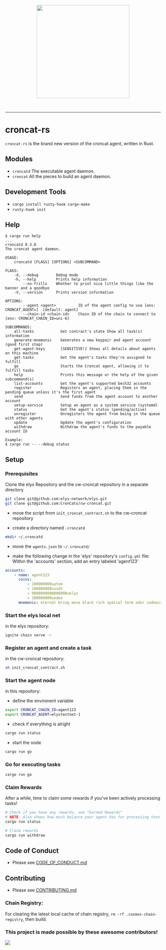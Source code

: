 &nbsp;

<div align="center">
<img width="300px" src="./croncat.png" />
</div>

&nbsp;

---

# croncat-rs

`croncat-rs` is the brand new version of the croncat agent, written in Rust.

## Modules

-   `croncatd` The executable agent daemon.
-   `croncat` All the pieces to build an agent daemon.

## Development Tools

-   `cargo install rusty-hook cargo-make`
-   `rusty-hook init`

## Help

```
$ cargo run help
...
croncatd 0.3.0
The croncat agent daemon.

USAGE:
    croncatd [FLAGS] [OPTIONS] <SUBCOMMAND>

FLAGS:
    -d, --debug        Debug mode
    -h, --help         Prints help information
        --no-frills    Whether to print nice little things like the banner and a goodbye
    -V, --version      Prints version information

OPTIONS:
        --agent <agent>          ID of the agent config to use [env: CRONCAT_AGENT=]  [default: agent]
        --chain-id <chain-id>    Chain ID of the chain to connect to [env: CRONCAT_CHAIN_ID=uni-6]

SUBCOMMANDS:
    all-tasks            Get contract's state Show all task(s) information
    generate-mnemonic    Generates a new keypair and agent account (good first step)
    get-agent-keys       [SENSITIVE!] Shows all details about agents on this machine
    get-tasks            Get the agent's tasks they're assigned to fulfill
    go                   Starts the Croncat agent, allowing it to fulfill tasks
    help                 Prints this message or the help of the given subcommand(s)
    list-accounts        Get the agent's supported bech32 accounts
    register             Registers an agent, placing them in the pending queue unless it's the first agent
    send                 Send funds from the agent account to another account
    setup-service        Setup an agent as a system service (systemd)
    status               Get the agent's status (pending/active)
    unregister           Unregisters the agent from being in the queue with other agents
    update               Update the agent's configuration
    withdraw             Withdraw the agent's funds to the payable account ID

Example:
$ cargo run -- --debug status

```

## Setup

### Prerequisites

Clone the elys Repository and the cw-croncat repository in a separate directory

```bash
git clone git@github.com:elys-network/elys.git
git clone git@github.com:CronCats/cw-croncat.git

```

-   move the script from `init_croncat_contract.sh` to the cw-croncat repository

-   create a directory named `.croncatd`

```bash
mkdir ~/.croncatd
```

-   move the `agents.json` to `~/.croncatd/`

-   make the following change in the 'elys' repository's `config.yml` file: Within the 'accounts' section, add an entry labeled 'agent123'

```yml
accounts:
    - name: agent123
      coins:
          - 100000000uatom
          - 100000000uusdt
          - 9000000000000000uelys
          - 100000000ueden
      mnemonic: eternal bring move black rich spatial term odor sadness weather inform just trial budget domain awkward foam minute scrub gentle appear plastic during gaze
```

### Start the elys local net

in the elys repository:

```bash
ignite chain serve -r
```

### Register an agent and create a task

in the cw-croncat repository:

```bash
sh init_croncat_contract.sh
```

### Start the agent node

in this repository:

-   define the environent variable

```bash
export CRONCAT_CHAIN_ID=agent123
export CRONCAT_AGENT=elystestnet-1
```

-   check if everything is alright

```bash
cargo run status
```

-   start the node

```bash
cargo run go
```

### Go for executing tasks

```bash
cargo run go
```

### Claim Rewards

After a while, time to claim some rewards if you've been actively processing tasks!

```bash
# Check if you have any rewards, see "Earned Rewards"
# NOTE: Also shows how much balance your agent has for processing txns
cargo run status

# Claim rewards
cargo run withdraw
```

## Code of Conduct

-   Please see [CODE_OF_CONDUCT.md](./CODE_OF_CONDUCT.md)

## Contributing

-   Please see [CONTRIBUTING.md](./CONTRIBUTING.md)

### Chain Registry:

For clearing the latest local cache of chain registry, `rm -rf .cosmos-chain-registry`, then build.

### This project is made possible by these awesome contributors!

<a href="https://github.com/CronCats/croncat-rs/graphs/contributors">
  <img src="https://contrib.rocks/image?repo=CronCats/croncat-rs" />
</a>
